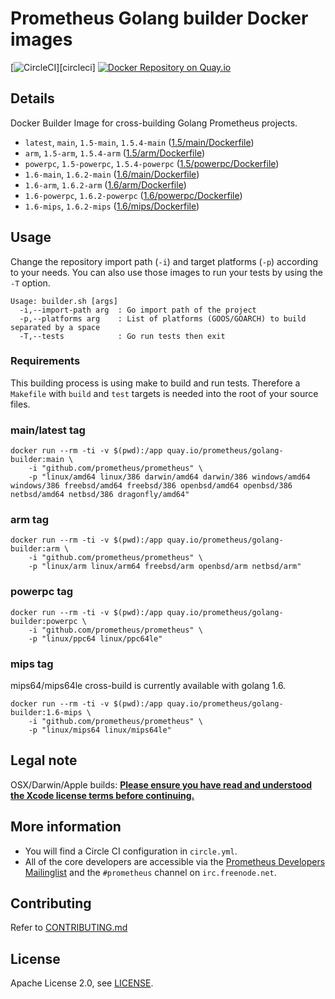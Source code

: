# Prometheus Golang builder Docker images

[![CircleCI](https://circleci.com/gh/prometheus/golang-builder/tree/master.svg?style=shield)][circleci]
[![Docker Repository on Quay.io](https://quay.io/repository/prometheus/golang-builder/status)][quayio]

## Details

Docker Builder Image for cross-building Golang Prometheus projects.

- `latest`, `main`, `1.5-main`, `1.5.4-main` ([1.5/main/Dockerfile](https://github.com/prometheus/golang-builder/blob/master/1.5/main/Dockerfile))
- `arm`, `1.5-arm`, `1.5.4-arm` ([1.5/arm/Dockerfile](https://github.com/prometheus/golang-builder/blob/master/1.5/arm/Dockerfile))
- `powerpc`, `1.5-powerpc`, `1.5.4-powerpc` ([1.5/powerpc/Dockerfile](https://github.com/prometheus/golang-builder/blob/master/1.5/powerpc/Dockerfile))
- `1.6-main`, `1.6.2-main` ([1.6/main/Dockerfile](https://github.com/prometheus/golang-builder/blob/master/1.6/main/Dockerfile))
- `1.6-arm`, `1.6.2-arm` ([1.6/arm/Dockerfile](https://github.com/prometheus/golang-builder/blob/master/1.6/arm/Dockerfile))
- `1.6-powerpc`, `1.6.2-powerpc` ([1.6/powerpc/Dockerfile](https://github.com/prometheus/golang-builder/blob/master/1.6/powerpc/Dockerfile))
- `1.6-mips`, `1.6.2-mips` ([1.6/mips/Dockerfile](https://github.com/prometheus/golang-builder/blob/master/1.6/mips/Dockerfile))

## Usage

Change the repository import path (`-i`) and target platforms (`-p`) according to your needs.
You can also use those images to run your tests by using the `-T` option.

```
Usage: builder.sh [args]
  -i,--import-path arg  : Go import path of the project
  -p,--platforms arg    : List of platforms (GOOS/GOARCH) to build separated by a space
  -T,--tests            : Go run tests then exit
```

### Requirements

This building process is using make to build and run tests. 
Therefore a `Makefile` with `build` and `test` targets is needed into the root of your source files.

### main/latest tag

```
docker run --rm -ti -v $(pwd):/app quay.io/prometheus/golang-builder:main \
    -i "github.com/prometheus/prometheus" \
    -p "linux/amd64 linux/386 darwin/amd64 darwin/386 windows/amd64 windows/386 freebsd/amd64 freebsd/386 openbsd/amd64 openbsd/386 netbsd/amd64 netbsd/386 dragonfly/amd64"
```

### arm tag

```
docker run --rm -ti -v $(pwd):/app quay.io/prometheus/golang-builder:arm \
    -i "github.com/prometheus/prometheus" \
    -p "linux/arm linux/arm64 freebsd/arm openbsd/arm netbsd/arm"
```

### powerpc tag

```
docker run --rm -ti -v $(pwd):/app quay.io/prometheus/golang-builder:powerpc \
    -i "github.com/prometheus/prometheus" \
    -p "linux/ppc64 linux/ppc64le"
```

### mips tag

mips64/mips64le cross-build is currently available with golang 1.6.

```
docker run --rm -ti -v $(pwd):/app quay.io/prometheus/golang-builder:1.6-mips \
    -i "github.com/prometheus/prometheus" \
    -p "linux/mips64 linux/mips64le"
```

## Legal note

OSX/Darwin/Apple builds:
**[Please ensure you have read and understood the Xcode license
   terms before continuing.](https://www.apple.com/legal/sla/docs/xcode.pdf)**

## More information

  * You will find a Circle CI configuration in `circle.yml`.
  * All of the core developers are accessible via the [Prometheus Developers Mailinglist](https://groups.google.com/forum/?fromgroups#!forum/prometheus-developers) and the `#prometheus` channel on `irc.freenode.net`.

## Contributing

Refer to [CONTRIBUTING.md](CONTRIBUTING.md)

## License

Apache License 2.0, see [LICENSE](LICENSE).

[quayio]: https://quay.io/repository/prometheus/golang-builder
